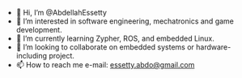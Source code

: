 - 👋 Hi, I’m @AbdellahEssetty
- 👀 I’m interested in software engineering, mechatronics and game development.
- 🌱 I’m currently learning Zypher, ROS, and embedded Linux.
- 💞️ I’m looking to collaborate on embedded systems or hardware-including project.
- 📫 How to reach me e-mail: essetty.abdo@gmail.com

<!---
AbdellahEssetty/AbdellahEssetty is a ✨ special ✨ repository because its `README.md` (this file) appears on your GitHub profile.
You can click the Preview link to take a look at your changes.
--->
